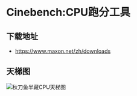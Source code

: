 # Cinebench:CPU跑分工具
## 下载地址
- <https://www.maxon.net/zh/downloads>

## 天梯图
![秋刀鱼半藏CPU天梯图](https://mod.3dmgame.com/static/upload/mod/202505/MOD682fef11bb659.jpg)